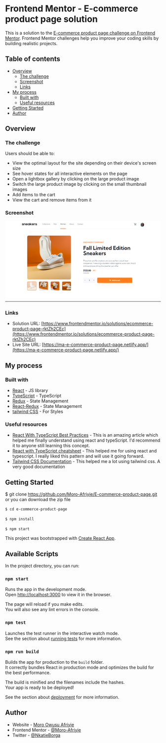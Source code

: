 # Frontend Mentor - E-commerce product page solution

This is a solution to the [E-commerce product page challenge on Frontend Mentor](https://www.frontendmentor.io/challenges/ecommerce-product-page-UPsZ9MJp6). Frontend Mentor challenges help you improve your coding skills by building realistic projects.

## Table of contents

- [Overview](#overview)
  - [The challenge](#the-challenge)
  - [Screenshot](#screenshot)
  - [Links](#links)
- [My process](#my-process)
  - [Built with](#built-with)
  - [Useful resources](#useful-resources)
- [Getting Started](#Getting-Started)
- [Author](#author)

## Overview

### The challenge

Users should be able to:

- View the optimal layout for the site depending on their device's screen size
- See hover states for all interactive elements on the page
- Open a lightbox gallery by clicking on the large product image
- Switch the large product image by clicking on the small thumbnail images
- Add items to the cart
- View the cart and remove items from it

### Screenshot

![](./screenshot.png)

### Links

- Solution URL: [https://www.frontendmentor.io/solutions/ecommerce-product-page-rktZh2CEc](https://www.frontendmentor.io/solutions/ecommerce-product-page-rktZh2CEc)
- Live Site URL: [https://ma-e-commerce-product-page.netlify.app/](https://ma-e-commerce-product-page.netlify.app/)

## My process

### Built with

- [React](https://reactjs.org/) - JS library
- [TypeScript](https://www.typescriptlang.org/) - TypeScript
- [Redux]() - State Management
- [React-Redux]() - State Management
- [tailwind CSS](https://tailwindcss.com/) - For Styles

### Useful resources

- [React With TypeScript Best Practices](https://www.sitepoint.com/react-with-typescript-best-practices/) - This is an amazing article which helped me finally understand using react and typeScript. I'd recommend it to anyone still learning this concept.
- [React with TypeScript cheatsheet](https://github.com/typescript-cheatsheets/react) - This helped me for using react and typescript. I really liked this pattern and will use it going forward.
- [Tailwind CSS Documentation](https://tailwindcss.com/) - This helped me a lot using tailwind css. A very good documentation

## Getting Started

$ git clone https://github.com/Moro-Afriyie/E-commerce-product-page.git or you can download the zip file

    $ cd e-commerce-product-page

    $ npm install

    $ npm start

This project was bootstrapped with [Create React App](https://github.com/facebook/create-react-app).

## Available Scripts

In the project directory, you can run:

### `npm start`

Runs the app in the development mode.\
Open [http://localhost:3000](http://localhost:3000) to view it in the browser.

The page will reload if you make edits.\
You will also see any lint errors in the console.

### `npm test`

Launches the test runner in the interactive watch mode.\
See the section about [running tests](https://facebook.github.io/create-react-app/docs/running-tests) for more information.

### `npm run build`

Builds the app for production to the `build` folder.\
It correctly bundles React in production mode and optimizes the build for the best performance.

The build is minified and the filenames include the hashes.\
Your app is ready to be deployed!

See the section about [deployment](https://facebook.github.io/create-react-app/docs/deployment) for more information.

## Author

- Website - [Moro Owusu Afriyie]()
- Frontend Mentor - [@Moro-Afriyie](https://www.frontendmentor.io/profile/Moro-Afriyie)
- Twitter - [@NkatieBorga](https://twitter.com/NkatieBorga)
